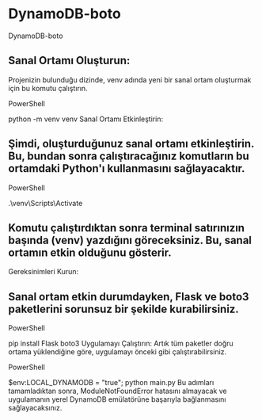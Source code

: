 # DynamoDB-boto
DynamoDB-boto

## Sanal Ortamı Oluşturun:
Projenizin bulunduğu dizinde, venv adında yeni bir sanal ortam oluşturmak için bu komutu çalıştırın.

PowerShell

python -m venv venv
Sanal Ortamı Etkinleştirin:
## Şimdi, oluşturduğunuz sanal ortamı etkinleştirin. Bu, bundan sonra çalıştıracağınız komutların bu ortamdaki Python'ı kullanmasını sağlayacaktır.

PowerShell

.\venv\Scripts\Activate
## Komutu çalıştırdıktan sonra terminal satırınızın başında (venv) yazdığını göreceksiniz. Bu, sanal ortamın etkin olduğunu gösterir.

Gereksinimleri Kurun:
## Sanal ortam etkin durumdayken, Flask ve boto3 paketlerini sorunsuz bir şekilde kurabilirsiniz.

PowerShell

pip install Flask boto3
Uygulamayı Çalıştırın:
Artık tüm paketler doğru ortama yüklendiğine göre, uygulamayı önceki gibi çalıştırabilirsiniz.

PowerShell

$env:LOCAL_DYNAMODB = "true"; python main.py
Bu adımları tamamladıktan sonra, ModuleNotFoundError hatasını almayacak ve uygulamanın yerel DynamoDB emülatörüne başarıyla bağlanmasını sağlayacaksınız.
